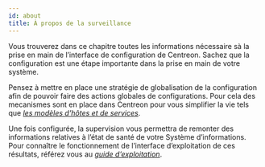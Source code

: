 ```yaml
---
id: about
title: À propos de la surveillance
---
```


Vous trouverez dans ce chapitre toutes les informations nécessaire sà la prise
en main de l’interface de configuration de Centreon. Sachez que la configuration
est une étape importante dans la prise en main de votre système.

Pensez à mettre en place une stratégie de globalisation de la configuration afin
de pouvoir faire des actions globales de configurations. Pour cela des
mecanismes sont en place dans Centreon pour vous simplifier la vie tels que
*[les modèles d’hôtes et de services](templates.html)*.

Une fois configurée, la supervision vous permettra de remonter des informations
relatives à l’état de santé de votre Système d’informations. Pour connaître le
fonctionnement de l’interface d’exploitation de ces résultats, référez vous au
*[guide
d’exploitation](../alerts-notifications.html/init-alerts-notifications)*.

